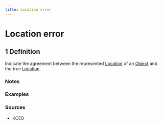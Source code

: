 ```yaml
---
title: Location error
---
```


# Location error

## 1 Definition

Indicate the agreement between the represented [Location](../location) of an [Object](../object) and the true [Location](../location). 

### Notes 

### Examples 

### Sources
- KCEO